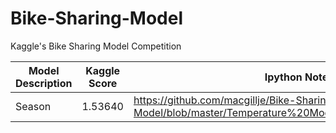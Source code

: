 # Bike-Sharing-Model
Kaggle's Bike Sharing Model Competition


Model Description  | Kaggle Score | Ipython Notebook                            
------------------ | ------------ | ------------------------------------------ 
Season             | 1.53640      | https://github.com/macgillje/Bike-Sharing-Model/blob/master/Temperature%20Model/Temperature%20Model.ipynb
